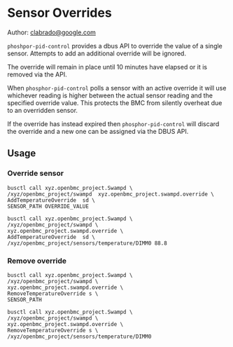 # Sensor Overrides

Author: clabrado@google.com

`phoshpor-pid-control` provides a dbus API to override the value of a single
sensor.  Attempts to add an additional override will be ignored.

The override will remain in place until 10 minutes have elapsed or it is removed
via the API.

When `phosphor-pid-control` polls a sensor with an active override it will use
whichever reading is higher between the actual sensor reading and the specified
override value.  This protects the BMC from silently overheat due to an overridden
sensor.

If the override has instead expired then `phosphor-pid-control` will discard the
override and a new one can be assigned via the DBUS API.

## Usage

### Override sensor

    busctl call xyz.openbmc_project.Swampd \
    /xyz/openbmc_project/swampd  xyz.openbmc_project.swampd.override \
    AddTemperatureOverride  sd \
    SENSOR_PATH OVERRIDE_VALUE

    busctl call xyz.openbmc_project.Swampd \
    /xyz/openbmc_project/swampd \
    xyz.openbmc_project.swampd.override \
    AddTemperatureOverride  sd \
    /xyz/openbmc_project/sensors/temperature/DIMM0 88.8

### Remove override

    busctl call xyz.openbmc_project.Swampd \
    /xyz/openbmc_project/swampd \
    xyz.openbmc_project.swampd.override \
    RemoveTemperatureOverride s \
    SENSOR_PATH

    busctl call xyz.openbmc_project.Swampd \
    /xyz/openbmc_project/swampd \
    xyz.openbmc_project.swampd.override \
    RemoveTemperatureOverride s \
    /xyz/openbmc_project/sensors/temperature/DIMM0
